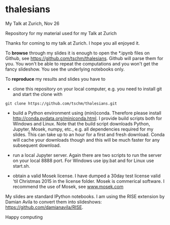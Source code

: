 # thalesians
My Talk at Zurich, Nov 26

Repository for my material used for my Talk at Zurich

Thanks for coming to my talk at Zurich. I hope you all enjoyed it. 

To **browse** through my slides it is enough to open the *.ipynb files on Github, see https://github.com/tschm/thalesians. Github will parse them for you. You won't be able to repeat the computations and you won't get the fancy slideshow. You see the underlying notebooks only.

To **reproduce** my results and slides you have to

- clone this repository on your local computer, e.g. you need to install git and start the clone with
```
git clone https://github.com/tschm/thalesians.git
```

- build a Python environment using (mini)conda. Therefore please install http://conda.pydata.org/miniconda.html. I provide build scripts both for Windows and Linux. Note that the build script downloads Python, Jupyter, Mosek, numpy, etc., e.g. all dependencies required for my slides. This can take up to an hour for a first and fresh download. Conda will cache your downloads though and this will be much faster for any subsequent download. 

- run a local Jupyter server. Again there are two scripts to run the server on your local 8888 port. For Windows use ipy.bat and for Linux use start.sh. 

- obtain a valid Mosek license. I have dumped a 30day test license valid 'til Christmas 2015 in the license folder. Mosek is commerical software. I recommend the use of Mosek, see www.mosek.com

My slides are standard IPython notebooks. I am using the RISE extension by Damian Avila to convert them into slideshows: https://github.com/damianavila/RISE. 


Happy computing
